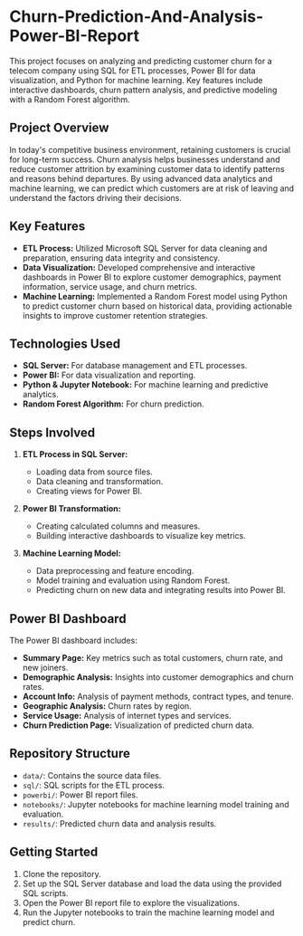# Churn-Prediction-And-Analysis-Power-BI-Report

This project focuses on analyzing and predicting customer churn for a telecom company using SQL for ETL processes, Power BI for data visualization, and Python for machine learning. Key features include interactive dashboards, churn pattern analysis, and predictive modeling with a Random Forest algorithm.

## Project Overview

In today's competitive business environment, retaining customers is crucial for long-term success. Churn analysis helps businesses understand and reduce customer attrition by examining customer data to identify patterns and reasons behind departures. By using advanced data analytics and machine learning, we can predict which customers are at risk of leaving and understand the factors driving their decisions.

## Key Features

- **ETL Process:** Utilized Microsoft SQL Server for data cleaning and preparation, ensuring data integrity and consistency.
- **Data Visualization:** Developed comprehensive and interactive dashboards in Power BI to explore customer demographics, payment information, service usage, and churn metrics.
- **Machine Learning:** Implemented a Random Forest model using Python to predict customer churn based on historical data, providing actionable insights to improve customer retention strategies.

## Technologies Used

- **SQL Server:** For database management and ETL processes.
- **Power BI:** For data visualization and reporting.
- **Python & Jupyter Notebook:** For machine learning and predictive analytics.
- **Random Forest Algorithm:** For churn prediction.

## Steps Involved

1. **ETL Process in SQL Server:**
   - Loading data from source files.
   - Data cleaning and transformation.
   - Creating views for Power BI.

2. **Power BI Transformation:**
   - Creating calculated columns and measures.
   - Building interactive dashboards to visualize key metrics.

3. **Machine Learning Model:**
   - Data preprocessing and feature encoding.
   - Model training and evaluation using Random Forest.
   - Predicting churn on new data and integrating results into Power BI.

## Power BI Dashboard

The Power BI dashboard includes:
- **Summary Page:** Key metrics such as total customers, churn rate, and new joiners.
- **Demographic Analysis:** Insights into customer demographics and churn rates.
- **Account Info:** Analysis of payment methods, contract types, and tenure.
- **Geographic Analysis:** Churn rates by region.
- **Service Usage:** Analysis of internet types and services.
- **Churn Prediction Page:** Visualization of predicted churn data.

## Repository Structure

- `data/`: Contains the source data files.
- `sql/`: SQL scripts for the ETL process.
- `powerbi/`: Power BI report files.
- `notebooks/`: Jupyter notebooks for machine learning model training and evaluation.
- `results/`: Predicted churn data and analysis results.

## Getting Started

1. Clone the repository.
2. Set up the SQL Server database and load the data using the provided SQL scripts.
3. Open the Power BI report file to explore the visualizations.
4. Run the Jupyter notebooks to train the machine learning model and predict churn.


